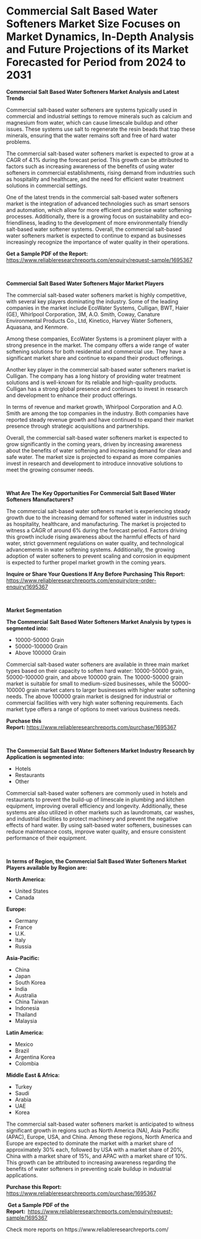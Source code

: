 <p><h1>Commercial Salt Based Water Softeners Market Size Focuses on Market Dynamics, In-Depth Analysis and Future Projections of its Market Forecasted for Period from 2024 to 2031</h1></p><p><strong>Commercial Salt Based Water Softeners Market Analysis and Latest Trends</strong></p>
<p><p>Commercial salt-based water softeners are systems typically used in commercial and industrial settings to remove minerals such as calcium and magnesium from water, which can cause limescale buildup and other issues. These systems use salt to regenerate the resin beads that trap these minerals, ensuring that the water remains soft and free of hard water problems.</p><p>The commercial salt-based water softeners market is expected to grow at a CAGR of 4.1% during the forecast period. This growth can be attributed to factors such as increasing awareness of the benefits of using water softeners in commercial establishments, rising demand from industries such as hospitality and healthcare, and the need for efficient water treatment solutions in commercial settings.</p><p>One of the latest trends in the commercial salt-based water softeners market is the integration of advanced technologies such as smart sensors and automation, which allow for more efficient and precise water softening processes. Additionally, there is a growing focus on sustainability and eco-friendliness, leading to the development of more environmentally friendly salt-based water softener systems. Overall, the commercial salt-based water softeners market is expected to continue to expand as businesses increasingly recognize the importance of water quality in their operations.</p></p>
<p><strong>Get a Sample PDF of the Report:&nbsp;</strong> <a href="https://www.reliableresearchreports.com/enquiry/request-sample/1695367">https://www.reliableresearchreports.com/enquiry/request-sample/1695367</a></p>
<p>&nbsp;</p>
<p><strong>Commercial Salt Based Water Softeners Major Market Players</strong></p>
<p><p>The commercial salt-based water softeners market is highly competitive, with several key players dominating the industry. Some of the leading companies in the market include EcoWater Systems, Culligan, BWT, Haier (GE), Whirlpool Corporation, 3M, A.O. Smith, Coway, Canature Environmental Products Co., Ltd, Kinetico, Harvey Water Softeners, Aquasana, and Kenmore.</p><p>Among these companies, EcoWater Systems is a prominent player with a strong presence in the market. The company offers a wide range of water softening solutions for both residential and commercial use. They have a significant market share and continue to expand their product offerings.</p><p>Another key player in the commercial salt-based water softeners market is Culligan. The company has a long history of providing water treatment solutions and is well-known for its reliable and high-quality products. Culligan has a strong global presence and continues to invest in research and development to enhance their product offerings.</p><p>In terms of revenue and market growth, Whirlpool Corporation and A.O. Smith are among the top companies in the industry. Both companies have reported steady revenue growth and have continued to expand their market presence through strategic acquisitions and partnerships.</p><p>Overall, the commercial salt-based water softeners market is expected to grow significantly in the coming years, driven by increasing awareness about the benefits of water softening and increasing demand for clean and safe water. The market size is projected to expand as more companies invest in research and development to introduce innovative solutions to meet the growing consumer needs.</p></p>
<p>&nbsp;</p>
<p><strong>What Are The Key Opportunities For Commercial Salt Based Water Softeners Manufacturers?</strong></p>
<p><p>The commercial salt-based water softeners market is experiencing steady growth due to the increasing demand for softened water in industries such as hospitality, healthcare, and manufacturing. The market is projected to witness a CAGR of around 6% during the forecast period. Factors driving this growth include rising awareness about the harmful effects of hard water, strict government regulations on water quality, and technological advancements in water softening systems. Additionally, the growing adoption of water softeners to prevent scaling and corrosion in equipment is expected to further propel market growth in the coming years.</p></p>
<p><strong>Inquire or Share Your Questions If Any Before Purchasing This Report:</strong> <a href="https://www.reliableresearchreports.com/enquiry/pre-order-enquiry/1695367">https://www.reliableresearchreports.com/enquiry/pre-order-enquiry/1695367</a></p>
<p>&nbsp;</p>
<p><strong>Market Segmentation</strong></p>
<p><strong>The Commercial Salt Based Water Softeners Market Analysis by types is segmented into:</strong></p>
<p><ul><li>10000-50000 Grain</li><li>50000-100000 Grain</li><li>Above 100000 Grain</li></ul></p>
<p><p>Commercial salt-based water softeners are available in three main market types based on their capacity to soften hard water: 10000-50000 grain, 50000-100000 grain, and above 100000 grain. The 10000-50000 grain market is suitable for small to medium-sized businesses, while the 50000-100000 grain market caters to larger businesses with higher water softening needs. The above 100000 grain market is designed for industrial or commercial facilities with very high water softening requirements. Each market type offers a range of options to meet various business needs.</p></p>
<p><strong>Purchase this Report:&nbsp;</strong><a href="https://www.reliableresearchreports.com/purchase/1695367">https://www.reliableresearchreports.com/purchase/1695367</a></p>
<p>&nbsp;</p>
<p><strong>The Commercial Salt Based Water Softeners Market Industry Research by Application is segmented into:</strong></p>
<p><ul><li>Hotels</li><li>Restaurants</li><li>Other</li></ul></p>
<p><p>Commercial salt-based water softeners are commonly used in hotels and restaurants to prevent the build-up of limescale in plumbing and kitchen equipment, improving overall efficiency and longevity. Additionally, these systems are also utilized in other markets such as laundromats, car washes, and industrial facilities to protect machinery and prevent the negative effects of hard water. By using salt-based water softeners, businesses can reduce maintenance costs, improve water quality, and ensure consistent performance of their equipment.</p></p>
<p>&nbsp;</p>
<p><strong>In terms of Region, the Commercial Salt Based Water Softeners Market Players available by Region are:</strong></p>
<p>
    <p> <strong> North America: </strong>
        <ul>
            <li>United States</li>
            <li>Canada</li>
        </ul>
        </p> 
    <p> <strong> Europe: </strong>
        <ul>
            <li>Germany</li>
            <li>France</li>
            <li>U.K.</li>
            <li>Italy</li>
            <li>Russia</li>
        </ul>
        </p> 
    <p> <strong> Asia-Pacific: </strong>
        <ul>
            <li>China</li>
            <li>Japan</li>
            <li>South Korea</li>
            <li>India</li>
            <li>Australia</li>
            <li>China Taiwan</li>
            <li>Indonesia</li>
            <li>Thailand</li>
            <li>Malaysia</li>
        </ul>
        </p> 
    <p> <strong> Latin America: </strong>
        <ul>
            <li>Mexico</li>
            <li>Brazil</li>
            <li>Argentina Korea</li>
            <li>Colombia</li>
        </ul>
        </p> 
    <p> <strong> Middle East & Africa: </strong>
        <ul>
            <li>Turkey</li>
            <li>Saudi</li>
            <li>Arabia</li>
            <li>UAE</li>
            <li>Korea</li>
        </ul>
    </p>
    </p>
<p><p>The commercial salt-based water softeners market is anticipated to witness significant growth in regions such as North America (NA), Asia Pacific (APAC), Europe, USA, and China. Among these regions, North America and Europe are expected to dominate the market with a market share of approximately 30% each, followed by USA with a market share of 20%, China with a market share of 15%, and APAC with a market share of 10%. This growth can be attributed to increasing awareness regarding the benefits of water softeners in preventing scale buildup in industrial applications.</p></p>
<p><strong>Purchase this Report: </strong><a href="https://www.reliableresearchreports.com/purchase/1695367">https://www.reliableresearchreports.com/purchase/1695367</a></p>
<p>&nbsp;<strong>Get a Sample PDF of the Report:&nbsp;&nbsp;</strong><a href="https://www.reliableresearchreports.com/enquiry/request-sample/1695367">https://www.reliableresearchreports.com/enquiry/request-sample/1695367</a></p>
<p><strong></strong></p>
<p>Check more reports on https://www.reliableresearchreports.com/</p>